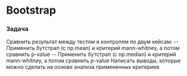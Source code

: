 # Bootstrap
### Задача

Сравнить результат между тестом и контролем по двум кейсам:
*--* Применить бутстрап (с np.mean) и критерий mann-whitney, а потом сравнить p-value
*--* Применить бутстрап (с np.median) и критерий mann-whitney, а потом сравнить p-value
Написать выводы, которые можно сделать на основе анализа примененных критериев